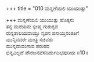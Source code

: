 +++
title = "010 ಮನ್ನಣೆಯಲಿ ಯುಯುತ್ಸು"

+++
ಮನ್ನಣೆಯಲಿ ಯುಯುತ್ಸು ಹೊಕ್ಕನು  
ತನ್ನ ಮನೆಯನು ಭೀಷ್ಮ ಗುರುಕೃಪ  
ರುನ್ನತಾಲಯವಾಯ್ತು ನೃಪನ ಪಸಾಯ್ತಸಂತತಿಗೆ  
ಮುನ್ನಿನವರೇ ಮಂತ್ರಿ ಸಚಿವರು  
ಮುನ್ನದಾವಂಗಾವ ಪರುಠವ  
ಭಿನ್ನವಿಲ್ಲದೆ ಪೌರಜನವೆಸೆದಿರ್ದುದಿಭಪುರಿಯ      ॥10॥